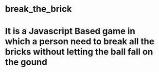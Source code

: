 # break_the_brick
# It is a Javascript Based game in which a person need to break all the bricks without letting the ball fall on the gound
